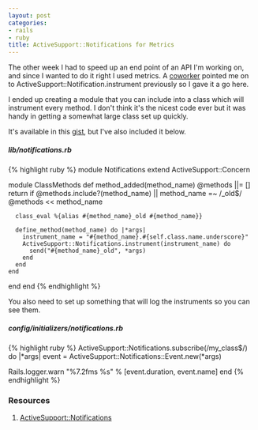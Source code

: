 ```yaml
---
layout: post
categories:
- rails
- ruby
title: ActiveSupport::Notifications for Metrics
---
```


The other week I had to speed up an end point of an API I'm working on, and since I wanted to do it right I used metrics. A [coworker](https://twitter.com/nontrivialzeros) pointed me on to ActiveSupport::Notification.instrument previously so I gave it a go here.

I ended up creating a module that you can include into a class which will instrument every method. I don't think it's the nicest code ever but it was handy in getting a somewhat large class set up quickly.

It's available in this [gist](https://gist.github.com/4072523), but I've also included it below.

##### lib/notifications.rb
{% highlight ruby %}
module Notifications
  extend ActiveSupport::Concern

  module ClassMethods
    def method_added(method_name)
      @methods ||= []
      return if @methods.include?(method_name) || method_name =~ /_old$/
      @methods << method_name

      class_eval %{alias #{method_name}_old #{method_name}}

      define_method(method_name) do |*args|
        instrument_name = "#{method_name}.#{self.class.name.underscore}"
        ActiveSupport::Notifications.instrument(instrument_name) do
          send("#{method_name}_old", *args)
        end
      end
    end
  end
end
{% endhighlight %}

You also need to set up something that will log the instruments so you can see them.

##### config/initializers/notifications.rb
{% highlight ruby %}
ActiveSupport::Notifications.subscribe(/my_class$/) do |*args|
  event = ActiveSupport::Notifications::Event.new(*args)

  Rails.logger.warn "%7.2fms %s" % [event.duration, event.name]
end
{% endhighlight %}

### Resources
1. [ActiveSupport::Notifications](http://api.rubyonrails.org/classes/ActiveSupport/Notifications.html)
